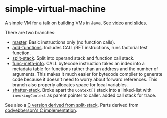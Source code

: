 simple-virtual-machine
======================

A simple VM for a talk on building VMs in Java. See [video](https://www.youtube.com/watch?v=OjaAToVkoTw) and [slides](http://www.slideshare.net/parrt/how-to-build-a-virtual-machine).

There are two branches:

* [master](https://github.com/parrt/simple-virtual-machine). Basic instructions only (no function calls).
* [add-functions](https://github.com/parrt/simple-virtual-machine/tree/add-functions). Includes CALL/RET instructions, runs factorial test function.
* [split-stack](https://github.com/parrt/simple-virtual-machine/tree/split-stack). Split into operand stack and function call stack.
* [func-meta-info](https://github.com/parrt/simple-virtual-machine/tree/func-meta-info).  CALL bytecode instruction takes an index into a metadata table for functions rather than an address and the number of arguments. This makes it much easier for bytecode compiler to generate code because it doesn't need to worry about forward references. This branch also properly allocates space for local variables.
* [shatter-stack](https://github.com/parrt/simple-virtual-machine/tree/shatter-stack). Broke apart the `Context[]` stack into a linked-list with `invokingContext` as parent pointer to caller. added call stack for trace.

See also a [C version derived from split-stack](https://github.com/parrt/simple-virtual-machine-C). Parts derived from [codyebberson's C implementation](https://github.com/codyebberson/vm).
